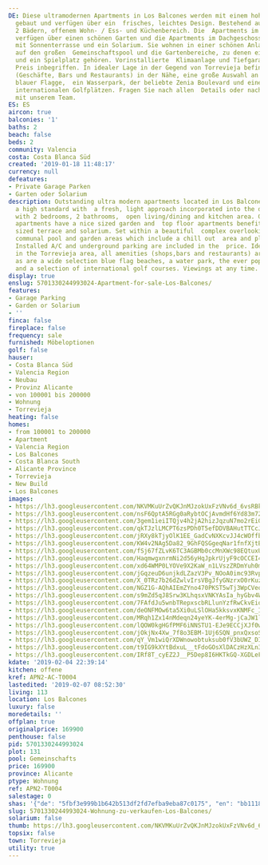 ```yaml
---
DE: Diese ultramodernen Apartments in Los Balcones werden mit einem hohen Standard
  gebaut und verfügen über ein  frisches, leichtes Design. Bestehend aus 2 Schlafzimmern,
  2 Bädern, offenem Wohn- / Ess- und Küchenbereich. Die  Apartments im Erdgeschoss
  verfügen über einen schönen Garten und die Apartments im Dachgeschoss bieten eine  Terrasse
  mit Sonnenterrasse und ein Solarium. Sie wohnen in einer schönen Anlage mit Blick
  auf den großen  Gemeinschaftspool und die Gartenbereiche, zu denen ein Chill-Out-Bereich
  und ein Spielplatz gehören. Vorinstallierte  Klimaanlage und Tiefgarage sind im
  Preis inbegriffen. In idealer Lage in der Gegend von Torrevieja befinden sich alle  Annehmlichkeiten
  (Geschäfte, Bars und Restaurants) in der Nähe, eine große Auswahl an Stränden mit
  blauer Flagge,  ein Wasserpark, der beliebte Zenia Boulevard und eine Auswahl an
  internationalen Golfplätzen. Fragen Sie nach allen  Details oder nach einer Besichtigung
  mit unserem Team.
ES: ES
aircon: true
balconies: '1'
baths: 2
beach: false
beds: 2
community: Valencia
costa: Costa Blanca Süd
created: '2019-01-18 11:48:17'
currency: null
defeatures:
- Private Garage Parken
- Garten oder Solarium
description: Outstanding ultra modern apartments located in Los Balcones - built to
  a high standard with  a fresh, light approach incorporated into the design. Comes
  with 2 bedrooms, 2 bathrooms,  open living/dining and kitchen area. Ground floor
  apartments have a nice sized garden and  top floor apartments benefit from a niced
  sized terrace and solarium. Set within a beautiful  complex overlooking the large
  communal pool and garden areas which include a chill out  area and playground. Pre
  Installed A/C and underground parking are included in the  price. Ideally located
  in the Torrevieja area, all amenities (shops,bars and restaurants) are  close by
  as are a wide selection blue flag beaches, a water park, the ever popular Zenia  Boulevard
  and a selection of international golf courses. Viewings at any time.
display: true
enslug: 5701330244993024-Apartment-for-sale-Los-Balcones/
features:
- Garage Parking
- Garden or Solarium
- ''
finca: false
fireplace: false
frequency: sale
furnished: Möbeloptionen
golf: false
hauser:
- Costa Blanca Süd
- Valencia Region
- Neubau
- Provinz Alicante
- von 100001 bis 200000
- Wohnung
- Torrevieja
heating: false
homes:
- from 100001 to 200000
- Apartment
- Valencia Region
- Los Balcones
- Costa Blanca South
- Alicante Province
- Torrevieja
- New Build
- Los Balcones
images:
- https://lh3.googleusercontent.com/NKVMKuUrZvQKJnMJzokUxFzVNv6d_6vsRBkqK7MfnH7zOiIBrVvBg3onziPiOCy4BeX5Wa-FibLEjcFlJAHH=w640-rj-e30-l100
- https://lh3.googleusercontent.com/nsF6QptA5RGg0aRybtOCjAvmdHf6Yd83m72-dQGwLJzH8art_Kfq8zmYJdLBnzPM_O7YO7vAeQ7bd-cJl-RW=w640-rj-e30-l100
- https://lh3.googleusercontent.com/3gem1ieiITQjv4h2jA2hizJqzuN7mo2rEiGmw-86StRsHPvsU_btEodxLSr2pOwibf5r4eJ6eXrC8G7fD2-2Yg=w640-rj-e30-l100
- https://lh3.googleusercontent.com/qkTJzlLMCPT6zsPDh0T5efDDVBAHutTTCcJQ61LSxS3UgBLscDfNGiT85A00qeqJa-2VjexJVJmM3VjiEZ1S=w640-rj-e30-l100
- https://lh3.googleusercontent.com/jRXy8kTjyOlK1EE_GadCvNXKcvJJ4cWOffbjRtRkZ7pPnEOo4sJW0vifXTW0L2blWBI6tjbbAxuKLa7hVSp5=w640-rj-e30-l100
- https://lh3.googleusercontent.com/KW4v2NAg5Da82_9GhFQSGgeqNar1fnfXjtBXDkxuAp66luS-smRu3NgHmzzDfXG2RfEM2g2WZ9BZcdwNf3A=w640-rj-e30-l100
- https://lh3.googleusercontent.com/fSj67fZLvK6TC3AGBMb0ccMnXWc98EQtuxUIjdgeqq_xP1CPAJJfreT1XG9H2_BYTMkJ-tzYphWJ98N7s2et=w640-rj-e30-l100
- https://lh3.googleusercontent.com/HaqmwgxnrmNi2d56yHqJpkrUjyF9cOCCEI4C_HozW2X1tApqooXM_s5jXFCl87-Vh4dpgaNILDTTEnOlsY0=w640-rj-e30-l100
- https://lh3.googleusercontent.com/xd64WMP0LYOVe9X2KaW_n1LVszZRDmYuh0mtadTtOfYZQLvXyTiUxoipZh48gUZAQjAvicU9ASRrLXB_zoKu=w640-rj-e30-l100
- https://lh3.googleusercontent.com/jGqzeuD6unjkdLZazV3Pv_NOoA0imc93RvpOyMEZiJLwCSMhaFumrw-xjCUhUvZFxNVJAYIRoN9_hNGjPqjF=w640-rj-e30-l100
- https://lh3.googleusercontent.com/X_0TRz7b26dZwlvIrsVBgJfyGNzrxO0rKuzalDynFR_8qoKK_gFuN6IK6n6GX8KIXJjjRva5jym8KZgN9tk=w640-rj-e30-l100
- https://lh3.googleusercontent.com/NGZ1G-AQhAIEmZYno470PKST5wTj3WpCVeoMuNZrU-mZY9wkwgpvXkk6q7u9ndtoFRJy9yd5rk35Z3Fnbro=w640-rj-e30-l100
- https://lh3.googleusercontent.com/s9mZd5qJ8Srw3KLhqsxVNKYAsIa_hyGbv4WbAe21Sfo0sF88FkmxFzZYng_qCkCePjvMxmgckh3O-wTFZG8=w640-rj-e30-l100
- https://lh3.googleusercontent.com/7FAfdJu5wnbTRepxscbRLlunYzfRwCkvEioFSNkpXW8JJoGEUHJorqk4vZdvG6XgB6qCk3mwwccNKJFREB8zUw=w640-rj-e30-l100
- https://lh3.googleusercontent.com/deONFMOw6ta5Xi0uLSlOHa5kksvxKNMFc_IMQ-ktrgdrC80o8iC0-9r1der0wB_nm0ZqXay_DVn18MJoWlOd=w640-rj-e30-l100
- https://lh3.googleusercontent.com/MRqh1Zx14nMdeqn24yeYK-4erMg-jCaJW1ljs42MgZMFAqxHlmhbywjJ08btF_oWnPW3S3WSrTJv21cOoma5=w640-rj-e30-l100
- https://lh3.googleusercontent.com/lQOW0kgHGfPMF6iNNSTU1-EJe9ECCjXJf0wTQeQxktl9G6burNVwsGxywgVmQF5Cfsi6kVwZdLMeoJb-tdx3=w640-rj-e30-l100
- https://lh3.googleusercontent.com/jOkjNx4Xw_7f8o3EBM-1Uj6SQN_pnxQxsoS2nDaxoQBowykKIK453h_hc5POQzhTJ6PSHvxleTJToVF7_J0=w640-rj-e30-l100
- https://lh3.googleusercontent.com/qY_Vm1wiQrXDWnowobtuksub0fV3bUWZ_DInps_6eok0-GPJYZ9CYUeEkX9z7fVEdIdIxhM_-TSUuezzdBkQ=w640-rj-e30-l100
- https://lh3.googleusercontent.com/t9IG9kXYtBdxuL__tFdoGOsXlDACzHzXLn3AAu5SySeJPx6YHpki5UvI4kMOm9qLI0xwdffCy0jdbHRdWsTe=w640-rj-e30-l100
- https://lh3.googleusercontent.com/IRf8T_cyEZ2J__P5Dep8I6HKTkGQ-XGDLeFKLULWvlfED60ZOu792dj1ci09ICosGZSSSPVkpBvdq1g7ZtA5=w640-rj-e30-l100
kdate: '2019-02-04 22:39:14'
kitchen: offene
kref: APN2-AC-T0004
lastedited: '2019-02-07 08:52:30'
living: 113
location: Los Balcones
luxury: false
moredetails: ''
offplan: true
originalprice: 169900
penthouse: false
pid: 5701330244993024
plot: 131
pool: Gemeinschafts
price: 169900
province: Alicante
ptype: Wohnung
ref: APN2-T0004
salestage: 0
shas: '{"de": "5fbf3e999b1b642b513df2fd7efba9eba87c0175", "en": "bb11188e3e39b35dcd70d29f945bdcb22feb4cbb"}'
slug: 5701330244993024-Wohnung-zu-verkaufen-Los-Balcones/
solarium: false
thumb: https://lh3.googleusercontent.com/NKVMKuUrZvQKJnMJzokUxFzVNv6d_6vsRBkqK7MfnH7zOiIBrVvBg3onziPiOCy4BeX5Wa-FibLEjcFlJAHH=w400-h240-n-rj-e30-l100
topsix: false
town: Torrevieja
utility: true
---
```

